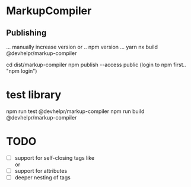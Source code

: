 # MarkupCompiler


## Publishing


... manually increase version or .. npm version ...
yarn nx build @devhelpr/markup-compiler

cd dist/markup-compiler
npm publish --access public
(login to npm first.. "npm login")


# test library

npm run test @devhelpr/markup-compiler
npm run build @devhelpr/markup-compiler


# TODO
- [ ] support for self-closing tags like <br/> or <br />
- [ ] support for attributes
- [ ] deeper nesting of tags